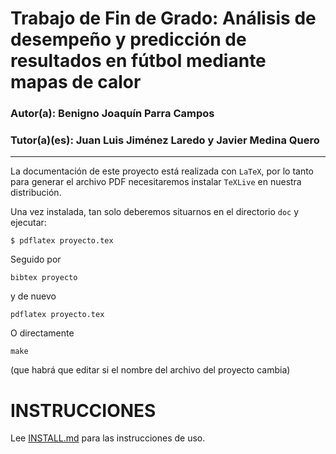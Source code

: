 # Trabajo de Fin de Grado: Análisis de desempeño y predicción de resultados en fútbol mediante mapas de calor

### Autor(a): Benigno Joaquín Parra Campos
### Tutor(a)(es): Juan Luis Jiménez Laredo y Javier Medina Quero
___

La documentación de este proyecto está realizada con `LaTeX`, por lo
tanto para generar el archivo PDF necesitaremos instalar `TeXLive` en
nuestra distribución.

Una vez instalada, tan solo deberemos situarnos en el directorio `doc` y ejecutar:

`
$ pdflatex proyecto.tex
`

Seguido por

    bibtex proyecto
    
y de nuevo

    pdflatex proyecto.tex

O directamente

    make
    
(que habrá que editar si el nombre del archivo del proyecto cambia)

# INSTRUCCIONES

Lee [INSTALL.md](INSTALL.md) para las instrucciones de uso.
